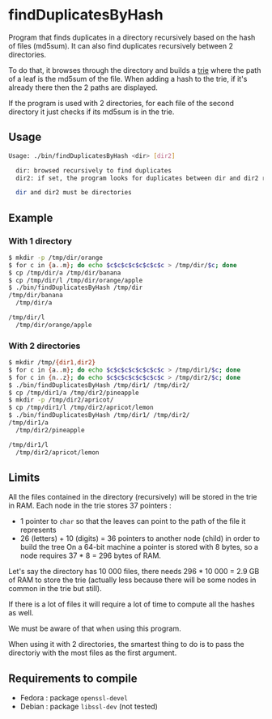 # findDuplicatesByHash

Program that finds duplicates in a directory recursively based on the hash of files (md5sum). It can also find duplicates recursively between 2 directories.  

To do that, it browses through the directory and builds a [trie](https://en.wikipedia.org/wiki/Trie) where the path of a leaf is the md5sum of the file. When adding a hash to the trie, if it's already there then the 2 paths are displayed.  

If the program is used with 2 directories, for each file of the second directory it just checks if its md5sum is in the trie.

## Usage

```bash
Usage: ./bin/findDuplicatesByHash <dir> [dir2]

  dir: browsed recursively to find duplicates
  dir2: if set, the program looks for duplicates between dir and dir2 recursively

  dir and dir2 must be directories
```

## Example

### With 1 directory

```bash
$ mkdir -p /tmp/dir/orange
$ for c in {a..m}; do echo $c$c$c$c$c$c$c$c > /tmp/dir/$c; done
$ cp /tmp/dir/a /tmp/dir/banana
$ cp /tmp/dir/l /tmp/dir/orange/apple
$ ./bin/findDuplicatesByHash /tmp/dir
/tmp/dir/banana
  /tmp/dir/a

/tmp/dir/l
  /tmp/dir/orange/apple
```

### With 2 directories

```bash
$ mkdir /tmp/{dir1,dir2}
$ for c in {a..m}; do echo $c$c$c$c$c$c$c$c > /tmp/dir1/$c; done
$ for c in {n..z}; do echo $c$c$c$c$c$c$c$c > /tmp/dir2/$c; done
$ ./bin/findDuplicatesByHash /tmp/dir1/ /tmp/dir2/
$ cp /tmp/dir1/a /tmp/dir2/pineapple
$ mkdir -p /tmp/dir2/apricot/
$ cp /tmp/dir1/l /tmp/dir2/apricot/lemon
$ ./bin/findDuplicatesByHash /tmp/dir1/ /tmp/dir2/
/tmp/dir1/a
  /tmp/dir2/pineapple

/tmp/dir1/l
  /tmp/dir2/apricot/lemon
```

## Limits

All the files contained in the directory (recursively) will be stored in the trie in RAM. Each node in the trie stores 37 pointers :
- 1 pointer to `char` so that the leaves can point to the path of the file it represents
- 26 (letters) + 10 (digits) = 36 pointers to another node (child) in order to build the tree
On a 64-bit machine a pointer is stored with 8 bytes, so a node requires 37 * 8 = 296 bytes of RAM.

Let's say the directory has 10 000 files, there needs 296 * 10 000 = 2.9 GB of RAM to store the trie (actually less because there will be some nodes in common in the trie but still).  

If there is a lot of files it will require a lot of time to compute all the hashes as well.  

We must be aware of that when using this program.  

When using it with 2 directories, the smartest thing to do is to pass the directoriy with the most files as the first argument.

## Requirements to compile

- Fedora : package `openssl-devel`
- Debian : package `libssl-dev` (not tested)

